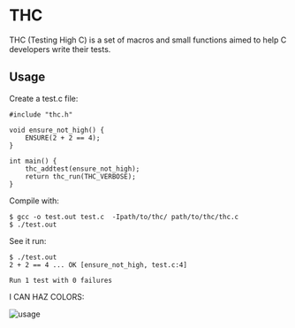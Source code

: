 THC
===

THC (Testing High C) is a set of macros and small functions aimed
to help C developers write their tests.


Usage
-----

Create a test.c file:

	#include "thc.h"

	void ensure_not_high() {
	    ENSURE(2 + 2 == 4);
	}

	int main() {
	    thc_addtest(ensure_not_high);
	    return thc_run(THC_VERBOSE);
	}

Compile with:

	$ gcc -o test.out test.c  -Ipath/to/thc/ path/to/thc/thc.c
	$ ./test.out

See it run:

	$ ./test.out
	2 + 2 == 4 ... OK [ensure_not_high, test.c:4]

	Run 1 test with 0 failures

I CAN HAZ COLORS:

![usage](http://cloud.github.com/downloads/hltbra/thc/thc_usage.png)
